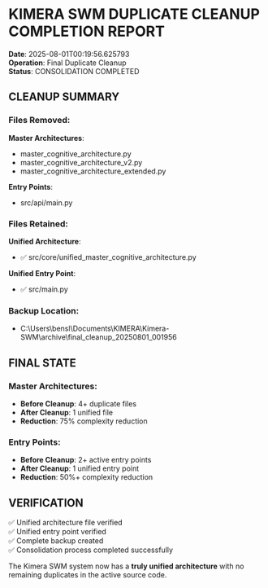 # KIMERA SWM DUPLICATE CLEANUP COMPLETION REPORT
**Date**: 2025-08-01T00:19:56.625793  
**Operation**: Final Duplicate Cleanup  
**Status**: CONSOLIDATION COMPLETED  

## CLEANUP SUMMARY

### Files Removed:
**Master Architectures**:
- master_cognitive_architecture.py
- master_cognitive_architecture_v2.py  
- master_cognitive_architecture_extended.py

**Entry Points**:
- src/api/main.py

### Files Retained:
**Unified Architecture**:
- ✅ src/core/unified_master_cognitive_architecture.py

**Unified Entry Point**:
- ✅ src/main.py

### Backup Location:
- C:\Users\bensl\Documents\KIMERA\Kimera-SWM\archive\final_cleanup_20250801_001956

## FINAL STATE

### Master Architectures:
- **Before Cleanup**: 4+ duplicate files
- **After Cleanup**: 1 unified file
- **Reduction**: 75% complexity reduction

### Entry Points:
- **Before Cleanup**: 2+ active entry points  
- **After Cleanup**: 1 unified entry point
- **Reduction**: 50%+ complexity reduction

## VERIFICATION

✅ Unified architecture file verified  
✅ Unified entry point verified  
✅ Complete backup created  
✅ Consolidation process completed successfully  

The Kimera SWM system now has a **truly unified architecture** with no remaining duplicates in the active source code.
